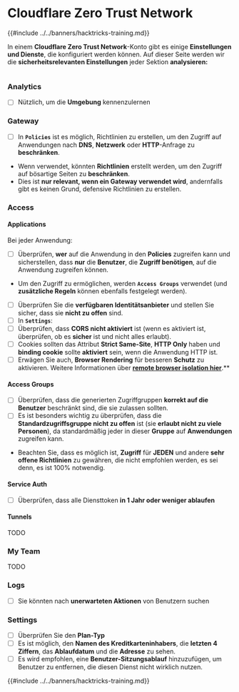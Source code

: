 # Cloudflare Zero Trust Network

{{#include ../../banners/hacktricks-training.md}}

In einem **Cloudflare Zero Trust Network**-Konto gibt es einige **Einstellungen und Dienste**, die konfiguriert werden können. Auf dieser Seite werden wir die **sicherheitsrelevanten Einstellungen** jeder Sektion **analysieren:**

<figure><img src="../../images/image (206).png" alt=""><figcaption></figcaption></figure>

### Analytics

- [ ] Nützlich, um die **Umgebung** kennenzulernen

### **Gateway**

- [ ] In **`Policies`** ist es möglich, Richtlinien zu erstellen, um den Zugriff auf Anwendungen nach **DNS**, **Netzwerk** oder **HTTP**-Anfrage zu **beschränken**.
- Wenn verwendet, könnten **Richtlinien** erstellt werden, um den Zugriff auf bösartige Seiten zu **beschränken**.
- Dies ist **nur relevant, wenn ein Gateway verwendet wird**, andernfalls gibt es keinen Grund, defensive Richtlinien zu erstellen.

### Access

#### Applications

Bei jeder Anwendung:

- [ ] Überprüfen, **wer** auf die Anwendung in den **Policies** zugreifen kann und sicherstellen, dass **nur** die **Benutzer**, die **Zugriff benötigen**, auf die Anwendung zugreifen können.
- Um den Zugriff zu ermöglichen, werden **`Access Groups`** verwendet (und **zusätzliche Regeln** können ebenfalls festgelegt werden).
- [ ] Überprüfen Sie die **verfügbaren Identitätsanbieter** und stellen Sie sicher, dass sie **nicht zu offen** sind.
- [ ] In **`Settings`**:
- [ ] Überprüfen, dass **CORS nicht aktiviert** ist (wenn es aktiviert ist, überprüfen, ob es **sicher** ist und nicht alles erlaubt).
- [ ] Cookies sollten das Attribut **Strict Same-Site**, **HTTP Only** haben und **binding cookie** sollte **aktiviert** sein, wenn die Anwendung HTTP ist.
- [ ] Erwägen Sie auch, **Browser Rendering** für besseren **Schutz** zu aktivieren. Weitere Informationen über **[**remote browser isolation hier**](https://blog.cloudflare.com/cloudflare-and-remote-browser-isolation/)**.**

#### **Access Groups**

- [ ] Überprüfen, dass die generierten Zugriffgruppen **korrekt auf die Benutzer** beschränkt sind, die sie zulassen sollten.
- [ ] Es ist besonders wichtig zu überprüfen, dass die **Standardzugriffsgruppe nicht zu offen** ist (sie **erlaubt nicht zu viele Personen**), da standardmäßig jeder in dieser **Gruppe** auf **Anwendungen** zugreifen kann.
- Beachten Sie, dass es möglich ist, **Zugriff** für **JEDEN** und andere **sehr offene Richtlinien** zu gewähren, die nicht empfohlen werden, es sei denn, es ist 100% notwendig.

#### Service Auth

- [ ] Überprüfen, dass alle Diensttoken **in 1 Jahr oder weniger ablaufen**

#### Tunnels

TODO

### My Team

TODO

### Logs

- [ ] Sie könnten nach **unerwarteten Aktionen** von Benutzern suchen

### Settings

- [ ] Überprüfen Sie den **Plan-Typ**
- [ ] Es ist möglich, den **Namen des Kreditkarteninhabers**, die **letzten 4 Ziffern**, das **Ablaufdatum** und die **Adresse** zu sehen.
- [ ] Es wird empfohlen, eine **Benutzer-Sitzungsablauf** hinzuzufügen, um Benutzer zu entfernen, die diesen Dienst nicht wirklich nutzen.

{{#include ../../banners/hacktricks-training.md}}

